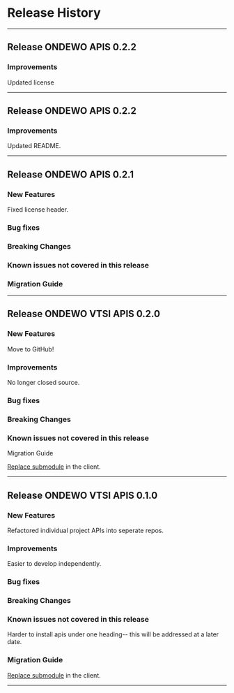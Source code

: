 # Release History
*****************

## Release ONDEWO APIS 0.2.2

### Improvements
Updated license

*****************
## Release ONDEWO APIS 0.2.2

### Improvements
Updated README.

*****************
## Release ONDEWO APIS 0.2.1

### New Features

Fixed license header.

###
### Bug fixes
### Breaking Changes
### Known issues not covered in this release
### Migration Guide

*****************
## Release ONDEWO VTSI APIS 0.2.0

### New Features

Move to GitHub!

### Improvements

No longer closed source.

### Bug fixes

### Breaking Changes

### Known issues not covered in this release
 Migration Guide

[Replace submodule](https://stackoverflow.com/a/1260982/7756727) in the client.

*****************

## Release ONDEWO VTSI APIS 0.1.0

### New Features

Refactored individual project APIs into seperate repos.

### Improvements

Easier to develop independently.

### Bug fixes

### Breaking Changes

### Known issues not covered in this release

Harder to install apis under one heading-- this will be addressed at a later date.

### Migration Guide

[Replace submodule](https://stackoverflow.com/a/1260982/7756727) in the client.

*****************
